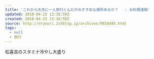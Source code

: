 ```yaml
---
title: 'これから大洗に一人旅行くんだがおすすめな場所あるか？   : お料理速報'
updated: 2018-04-25 13:18:59Z
created: 2018-04-25 13:18:59Z
source: http://oryouri.2chblog.jp/archives/9816485.html
tags:
  - null
  - 旅行
---
```


松喜吉のスタミナ冷やし大盛り